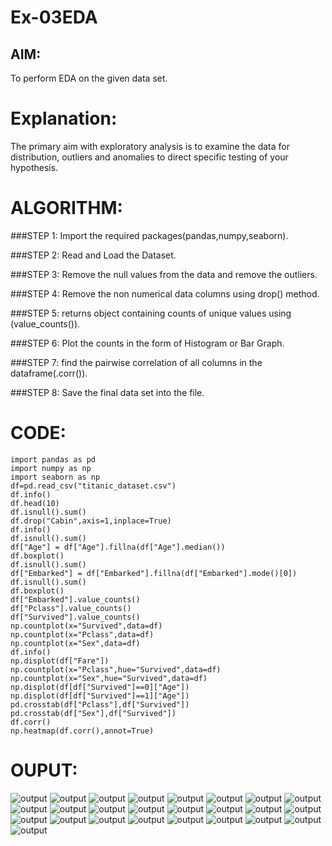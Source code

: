 # Ex-03EDA

## AIM:
To perform EDA on the given data set. 

# Explanation:
The primary aim with exploratory analysis is to examine the data for distribution, outliers and 
anomalies to direct specific testing of your hypothesis.
 

# ALGORITHM:
###STEP 1:
     Import the required packages(pandas,numpy,seaborn).

###STEP 2:
     Read and Load the Dataset.

###STEP 3:
     Remove the null values from the data and remove the outliers.

###STEP 4:
     Remove the non numerical data columns using drop() method.

###STEP 5:
     returns object containing counts of unique values using (value_counts()).

###STEP 6:
     Plot the counts in the form of Histogram or Bar Graph.

###STEP 7:
     find the pairwise correlation of all columns in the dataframe(.corr()).

###STEP 8:
    Save the final data set into the file.

# CODE:
```
import pandas as pd
import numpy as np
import seaborn as np
df=pd.read_csv("titanic_dataset.csv")
df.info()
df.head(10)
df.isnull().sum()
df.drop("Cabin",axis=1,inplace=True)
df.info()
df.isnull().sum()
df["Age"] = df["Age"].fillna(df["Age"].median())
df.boxplot()
df.isnull().sum()
df["Embarked"] = df["Embarked"].fillna(df["Embarked"].mode()[0])
df.isnull().sum()
df.boxplot()
df["Embarked"].value_counts()
df["Pclass"].value_counts()
df["Survived"].value_counts()
np.countplot(x="Survived",data=df)
np.countplot(x="Pclass",data=df)
np.countplot(x="Sex",data=df)
df.info()
np.displot(df["Fare"])
np.countplot(x="Pclass",hue="Survived",data=df)
np.countplot(x="Sex",hue="Survived",data=df)
np.displot(df[df["Survived"]==0]["Age"])
np.displot(df[df["Survived"]==1]["Age"])
pd.crosstab(df["Pclass"],df["Survived"])
pd.crosstab(df["Sex"],df["Survived"])
df.corr()
np.heatmap(df.corr(),annot=True)
```


# OUPUT:
![output](./Ex.3.ds1.PNG)
![output](./Ex.3.ds2.PNG)
![output](./Ex.3.ds3.PNG)
![output](./Ex.3.ds4.PNG)
![output](./Ex.3.ds5.PNG)
![output](./Ex.3.ds6.PNG)
![output](./Ex.3.ds7.PNG)
![output](./Ex.3.ds8.PNG)
![output](./Ex.3.ds9.PNG)
![output](./Ex.3.ds10.PNG)
![output](./Ex.3.ds11.PNG)
![output](./Ex.3.ds12.PNG)
![output](./Ex.3.ds13.PNG)
![output](./Ex.3.ds14.PNG)
![output](./Ex.3.ds15.PNG)
![output](./Ex.3.ds16.PNG)
![output](./Ex.3.ds17.PNG)
![output](./Ex.3.ds18.PNG)
![output](./Ex.3.ds19.PNG)
![output](./Ex.3.ds20.PNG)
![output](./Ex.3.ds21.PNG)
![output](./Ex.3.ds22.PNG)
![output](./Ex.3.ds23.PNG)
![output](./Ex.3.ds24.PNG)
![output](./Ex.3.ds25.PNG)